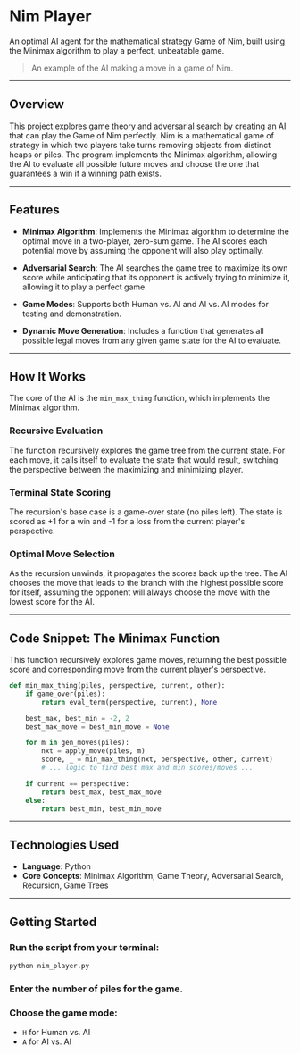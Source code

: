 # Nim Player

An optimal AI agent for the mathematical strategy Game of Nim, built using the Minimax algorithm to play a perfect, unbeatable game.

> An example of the AI making a move in a game of Nim.

---

## Overview

This project explores game theory and adversarial search by creating an AI that can play the Game of Nim perfectly. Nim is a mathematical game of strategy in which two players take turns removing objects from distinct heaps or piles. The program implements the Minimax algorithm, allowing the AI to evaluate all possible future moves and choose the one that guarantees a win if a winning path exists.

---

## Features

- **Minimax Algorithm**: Implements the Minimax algorithm to determine the optimal move in a two-player, zero-sum game. The AI scores each potential move by assuming the opponent will also play optimally.

- **Adversarial Search**: The AI searches the game tree to maximize its own score while anticipating that its opponent is actively trying to minimize it, allowing it to play a perfect game.

- **Game Modes**: Supports both Human vs. AI and AI vs. AI modes for testing and demonstration.

- **Dynamic Move Generation**: Includes a function that generates all possible legal moves from any given game state for the AI to evaluate.

---

## How It Works

The core of the AI is the `min_max_thing` function, which implements the Minimax algorithm.

### Recursive Evaluation

The function recursively explores the game tree from the current state. For each move, it calls itself to evaluate the state that would result, switching the perspective between the maximizing and minimizing player.

### Terminal State Scoring

The recursion's base case is a game-over state (no piles left). The state is scored as +1 for a win and -1 for a loss from the current player's perspective.

### Optimal Move Selection

As the recursion unwinds, it propagates the scores back up the tree. The AI chooses the move that leads to the branch with the highest possible score for itself, assuming the opponent will always choose the move with the lowest score for the AI.

---

## Code Snippet: The Minimax Function

This function recursively explores game moves, returning the best possible score and corresponding move from the current player's perspective.

```python
def min_max_thing(piles, perspective, current, other):
    if game_over(piles):
        return eval_term(perspective, current), None

    best_max, best_min = -2, 2
    best_max_move = best_min_move = None

    for m in gen_moves(piles):
        nxt = apply_move(piles, m)
        score, _ = min_max_thing(nxt, perspective, other, current)
        # ... logic to find best max and min scores/moves ...

    if current == perspective:
        return best_max, best_max_move
    else:
        return best_min, best_min_move
```

---

## Technologies Used

- **Language**: Python
- **Core Concepts**: Minimax Algorithm, Game Theory, Adversarial Search, Recursion, Game Trees

---

## Getting Started

### Run the script from your terminal:

```bash
python nim_player.py
```

### Enter the number of piles for the game.

### Choose the game mode:

- `H` for Human vs. AI
- `A` for AI vs. AI



